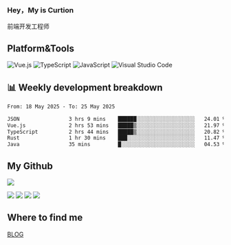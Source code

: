 ### Hey，My is Curtion
前端开发工程师
## Platform&Tools

![Vue.js](https://img.shields.io/badge/-Vue.js-4FC08D?style=flat-square&logo=Vue.js&logoColor=white)
![TypeScript](https://img.shields.io/badge/-TypeScript-007ACC?style=flat-square&logo=typescript&logoColor=white)
![JavaScript](https://img.shields.io/badge/-JavaScript-F7DF1E?style=flat-square&logo=javascript&logoColor=black)
![Visual Studio Code](https://img.shields.io/badge/-VSCode-007ACC?style=flat-square&logo=Visual-Studio-Code&logoColor=white)

## 📊 Weekly development breakdown

<!--START_SECTION:waka-->

```txt
From: 18 May 2025 - To: 25 May 2025

JSON                3 hrs 9 mins    ██████░░░░░░░░░░░░░░░░░░░   24.01 %
Vue.js              2 hrs 53 mins   █████▒░░░░░░░░░░░░░░░░░░░   21.97 %
TypeScript          2 hrs 44 mins   █████▒░░░░░░░░░░░░░░░░░░░   20.82 %
Rust                1 hr 30 mins    ███░░░░░░░░░░░░░░░░░░░░░░   11.47 %
Java                35 mins         █░░░░░░░░░░░░░░░░░░░░░░░░   04.53 %
```

<!--END_SECTION:waka-->

## My Github

![](http://github-profile-summary-cards.vercel.app/api/cards/profile-details?username=curtion&theme=nord_bright)

![](http://github-profile-summary-cards.vercel.app/api/cards/stats?username=curtion&theme=nord_bright)
![](http://github-profile-summary-cards.vercel.app/api/cards/productive-time?username=curtion&theme=nord_bright&utcOffset=8)
![](http://github-profile-summary-cards.vercel.app/api/cards/repos-per-language?username=curtion&theme=nord_bright)
![](http://github-profile-summary-cards.vercel.app/api/cards/most-commit-language?username=curtion&theme=nord_bright)

## Where to find me

[BLOG](https://blog.3gxk.net)

